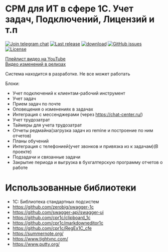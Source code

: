 # СРМ для ИТ в сфере 1С. Учет задач, Подключений, Лицензий и т.п 

[![Join telegram chat](https://img.shields.io/badge/chat-telegram-blue?style=flat&logo=telegram)](https://t.me/itcrm_chat) 
[![Last release](https://img.shields.io/github/v/release/cpr1c/it?include_prereleases&label=last%20release&style=badge)](https://github.com/cpr1c/it/releases/latest)
[![download](https://img.shields.io/github/downloads/cpr1c/it/total)](https://github.com/cpr1c/tools_ui_1c/releases/latest)
[![GitHub issues](https://img.shields.io/github/issues-raw/cpr1c/it?style=badge)](https://github.com/cpr1c/it/issues)
[![License](https://img.shields.io/github/license/cpr1c/it?style=badge)](https://github.com/cpr1c/it/blob/main/LICENSE)

[Плейлист видео на YouTube](https://youtube.com/playlist?list=PLc-C_6WPgNmKLciFCBE73JfJxDCDO-FW3)  
[Видео изменений в релизах](https://youtube.com/playlist?list=PLc-C_6WPgNmJ-EtfshX1LnYWlswPBsul3)

Система находится в разработке. Не все может работать


Блоки:

- Учет подключений к клиентам-рабочий инструмент
- Учет задач
- Прием задач по почте 
- Оповещения о изменениях в задачах
- Интеграция с мессенджерами (через https://chat-center.ru/)
- Учет трудозатрат
- Таймеры для учета трудозатрат
- Отчеты редмайна(загрузка задач из remine и построение по ним отчетов)
- Планы обучений
- Интеграция с телефонией(учет звонков и привязка из к задачам)(В проекте)
- Подзадачи и связанные задачи
- Закрытие периода и выгрузка в бухгалтерскую программу отчетов о работе

# Использованные библиотеки

* 1С: Библиотека стандартных подсистем
* https://github.com/zerobig/swagger-1c
* https://github.com/swagger-api/swagger-ui
* https://github.com/cpr1c/clipboard_1c
* https://github.com/cpr1c/markdowneditor1c
* https://github.com/cpr1c/RegEx1C_cfe
* https://summernote.org/
* https://www.tightvnc.com/
* https://www.putty.org/

